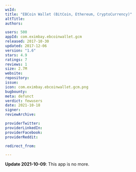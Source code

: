 ```yaml
---
wsId: 
title: "EBCoin Wallet (BitCoin, Ethereum, CryptoCurrency)"
altTitle: 
authors:

users: 500
appId: com.eximbay.ebcoinwallet.gcm
released: 2017-10-30
updated: 2017-12-06
version: "1.6"
stars: 4.9
ratings: 7
reviews: 1
size: 2.7M
website: 
repository: 
issue: 
icon: com.eximbay.ebcoinwallet.gcm.png
bugbounty: 
meta: defunct
verdict: fewusers
date: 2021-10-18
signer: 
reviewArchive:

providerTwitter: 
providerLinkedIn: 
providerFacebook: 
providerReddit: 

redirect_from:

---
```


**Update 2021-10-09**: This app is no more.
